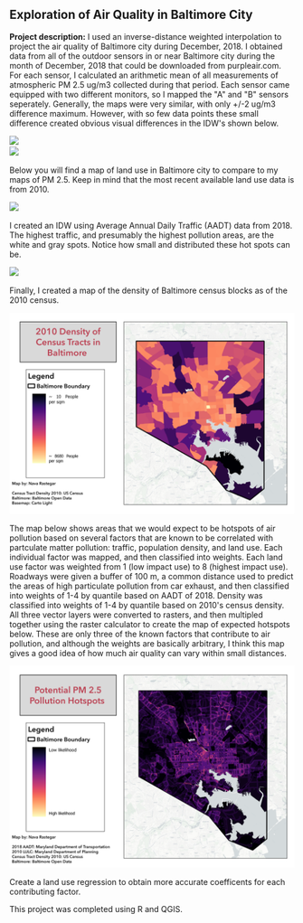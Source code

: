 ## Exploration of Air Quality in Baltimore City 
**Project description:** I used an inverse-distance weighted interpolation to project the air quality of Baltimore city during December, 2018. I obtained data from all of the outdoor sensors in or near Baltimore city during the month of December, 2018 that could be downloaded from purpleair.com. For each sensor, I calculated an arithmetic mean of all measurements of atmospheric PM 2.5 ug/m3 collected during that period. 
Each sensor came equipped with two different monitors, so I mapped the "A" and "B" sensors seperately. Generally, the maps were very similar, with only +/-2 ug/m3 difference maximum. However, with so few data points these small difference created obvious visual differences in the IDW's shown below. 


<img src="/images/AsensorsFinalMap.png?raw=TRUE"/>
<br>
<img src="/images/BsensorsFinalMap.png?raw=TRUE"/>

Below you will find a map of land use in Baltimore city to compare to my maps of PM 2.5. Keep in mind that the most recent available land use data is from 2010. 

<img src="/images/LULC_Map.png?raw=TRUE"/>

I created an IDW using Average Annual Daily Traffic (AADT) data from 2018. The highest traffic, and presumably the highest pollution areas, are the white and gray spots. Notice how small and distributed these hot spots can be. 

<img src="/images/AADT_map_img.png?raw=TRUE"/>

Finally, I created a map of the density of Baltimore census blocks as of the 2010 census.

<img src="/images/Density.png?raw=TRUE"/>

The map below shows areas that we would expect to be hotspots of air pollution based on several factors that are known to be correlated with partculate matter pollution: traffic, population density, and land use. Each individual factor was mapped, and then classified into weights. Each land use factor was weighted from 1 (low impact use) to 8 (highest impact use). Roadways were given a buffer of 100 m, a common distance used to predict the areas of high particulate pollution from car exhaust, and then classified into weights of 1-4 by quantile based on AADT of 2018. Density was classified into weights of 1-4 by quantile based on 2010's census density. All three vector layers were converted to rasters, and then multipled together using the raster calculator to create the map of expected hotspots below. 
These are only three of the known factors that contribute to air pollution, and although the weights are basically arbitrary, I think this map gives a good idea of how much air quality can vary within small distances. 


<img src="/images/project_3.png?raw=TRUE"/>

</br>

Create a land use regression to obtain more accurate coefficents for each contributing factor. 

This project was completed using R and QGIS. 
